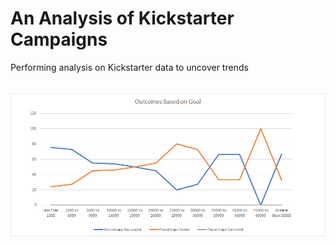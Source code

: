 # An Analysis of Kickstarter Campaigns
Performing analysis on Kickstarter data to uncover trends

##
![alt text](images/Outcomes_vs_Goals.png)
